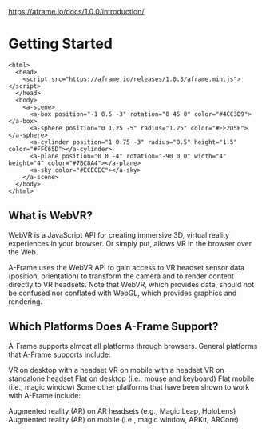 https://aframe.io/docs/1.0.0/introduction/
# Getting Started

```
<html>
  <head>
    <script src="https://aframe.io/releases/1.0.3/aframe.min.js"></script>
  </head>
  <body>
    <a-scene>
      <a-box position="-1 0.5 -3" rotation="0 45 0" color="#4CC3D9"></a-box>
      <a-sphere position="0 1.25 -5" radius="1.25" color="#EF2D5E"></a-sphere>
      <a-cylinder position="1 0.75 -3" radius="0.5" height="1.5" color="#FFC65D"></a-cylinder>
      <a-plane position="0 0 -4" rotation="-90 0 0" width="4" height="4" color="#7BC8A4"></a-plane>
      <a-sky color="#ECECEC"></a-sky>
    </a-scene>
  </body>
</html>
```

## What is WebVR?
WebVR is a JavaScript API for creating immersive 3D, virtual reality experiences in your browser. Or simply put, allows VR in the browser over the Web.

A-Frame uses the WebVR API to gain access to VR headset sensor data (position, orientation) to transform the camera and to render content directly to VR headsets. Note that WebVR, which provides data, should not be confused nor conflated with WebGL, which provides graphics and rendering.

## Which Platforms Does A-Frame Support?
A-Frame supports almost all platforms through browsers. General platforms that A-Frame supports include:

VR on desktop with a headset
VR on mobile with a headset
VR on standalone headset
Flat on desktop (i.e., mouse and keyboard)
Flat mobile (i.e., magic window)
Some other platforms that have been shown to work with A-Frame include:

Augmented reality (AR) on AR headsets (e.g., Magic Leap, HoloLens)
Augmented reality (AR) on mobile (i.e., magic window, ARKit, ARCore)
